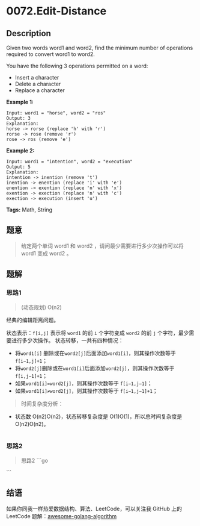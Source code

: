 # 0072.Edit-Distance

## Description

Given two words word1 and word2, find the minimum number of operations required to convert word1 to word2.

You have the following 3 operations permitted on a word:

* Insert a character
* Delete a character
* Replace a character

**Example 1:**

```text
Input: word1 = "horse", word2 = "ros"
Output: 3
Explanation: 
horse -> rorse (replace 'h' with 'r')
rorse -> rose (remove 'r')
rose -> ros (remove 'e')
```

**Example 2:**

```text
Input: word1 = "intention", word2 = "execution"
Output: 5
Explanation: 
intention -> inention (remove 't')
inention -> enention (replace 'i' with 'e')
enention -> exention (replace 'n' with 'x')
exention -> exection (replace 'n' with 'c')
exection -> execution (insert 'u')
```

**Tags:** Math, String

## 题意

> 给定两个单词 word1 和 word2 ，请问最少需要进行多少次操作可以将 word1 变成 word2 。

## 题解

### 思路1

> \(动态规划\) O\(n2\)

经典的编辑距离问题。

状态表示：`f[i,j]` 表示将 `word1` 的前 `i` 个字符变成 `word2` 的前 `j` 个字符，最少需要进行多少次操作。 状态转移，一共有四种情况：

* 将`word1[i]` 删除或在`word2[j]`后面添加`word1[i]`，则其操作次数等于`f[i−1,j]+1`；
* 将`word2[j]`删除或在`word1[i]`后面添加`word2[j]`，则其操作次数等于 `f[i,j−1]+1`；
* 如果`word1[i]=word2[j]`，则其操作次数等于 `f[i−1,j−1]`；
* 如果`word1[i]≠word2[j]`，则其操作次数等于 `f[i−1,j−1]+1`；

> 时间复杂度分析：

* 状态数 O\(n2\)O\(n2\)，状态转移复杂度是 O\(1\)O\(1\)，所以总时间复杂度是 O\(n2\)O\(n2\)。

```go

```

### 思路2

> 思路2 \`\`\`go

\`\`\`

## 结语

如果你同我一样热爱数据结构、算法、LeetCode，可以关注我 GitHub 上的 LeetCode 题解：[awesome-golang-algorithm](https://github.com/Golang-Solutions/awesome-golang-algorithm)

